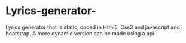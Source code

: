 # Lyrics-generator-
Lyrics generator that is static, coded in Html5, Css3 and javascript and bootstrap. A more dynamic version can be made using a api
